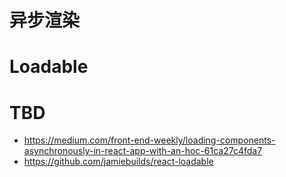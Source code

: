 # 异步渲染

# Loadable

# TBD

- https://medium.com/front-end-weekly/loading-components-asynchronously-in-react-app-with-an-hoc-61ca27c4fda7
- https://github.com/jamiebuilds/react-loadable
